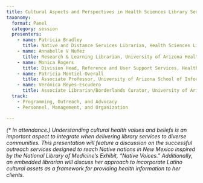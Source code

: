 ```yaml
---
title: Cultural Aspects and Perspectives in Health Sciences Library Services
taxonomy:
  format: Panel
  category: session
  presenters:
    - name: Patricia Bradley
	  title: Native and Distance Services Librarian, Health Sciences Library and Informatics Center, University of New Mexico*
	- name: Annabelle V Nuñez
	  title: Research & Learning Librarian, University of Arizona Health Sciences Library*
	- name: Monica Rogers
	  title: Division Head, Reference and User Support Services, Health Sciences Library and Informatics Center, University of New Mexico
	- name: Patricia Montiel-Overall
	  title: Associate Professor, University of Arizona School of Information
	- name: Verónica Reyes-Escudero
	  title: Associate Librarian/Borderlands Curator, University of Arizona Libraries
  track: 
	- Programming, Outreach, and Advocacy
	- Personnel, Management, and Organization

---
```

_(* In attendance.) Understanding cultural health values and beliefs is an important aspect to integrate when delivering library services to diverse communities. This presentation will feature a discussion on the successful outreach services designed to reach Native nations in New Mexico inspired by the National Library of Medicine’s Exhibit, “Native Voices.” Additionally, an embedded librarian will discuss her approach to incorporate Latino cultural assets as a framework for providing health information to her clients._